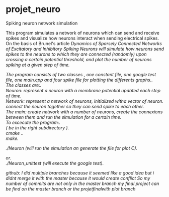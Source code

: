 # projet_neuro

Spiking neuron network simulation

This program simulates a network of neurons which can send and receive spikes and visualize how neurons interact when sending electrical spikes.<br>
On the basis of Brunel's article <i>Dynamics of Sparsely Connected Networks of Excitatory and Inhibitory Spiking Neurons will simulate how neurons send spikes to the neurons to which they are connected (randomly) upon crossing a certain potential threshold, and plot the number of neurons spiking at a given step of time.<br>

The program consists of two classes , one constant file, one google test file, one main.cpp  and four spike file for plotting the differents graphs..<br>
The classes are:.<br>
Neuron: represent a neuron with a membrane potential updated each step of time.<br>
Network: represent a network of neurons, initialized witha vector of neuron. connect the neuron together so they can send spike to each other.<br>
The main: create network with a number of neurons, create the connexions between them and run the simulation for a certain time.<br>
To excecute the program:.<br>
( be in the right subdirectory ).<br>
cmake ..<br>
make.<br>

./Neuron (will run the simulation an generate the file for plot C).<br>

or.<br> 
./Neuron_unittest   (will execute the google test).<br>



github:
I did multiple branches because it seemed like a good idea but i didnt merge it with the master because it would create conflict 
So my  number of commits are not only in the master branch
my final project can be find on the master branch or the projetfinalwith plot branch
